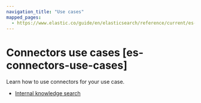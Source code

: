 ```yaml
---
navigation_title: "Use cases"
mapped_pages:
  - https://www.elastic.co/guide/en/elasticsearch/reference/current/es-connectors-use-cases.html
---
```


# Connectors use cases [es-connectors-use-cases]


Learn how to use connectors for your use case.

* [Internal knowledge search](/reference/ingestion-tools/search-connectors/es-connectors-overview-architecture.md)


